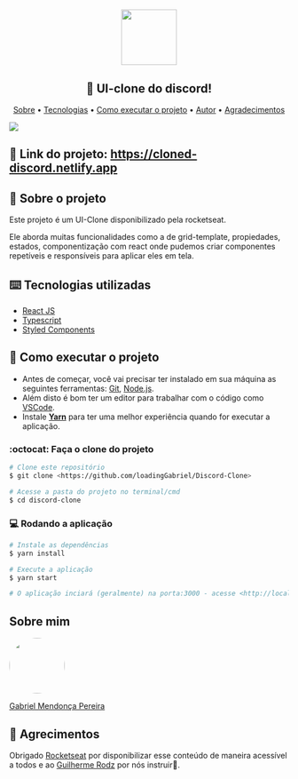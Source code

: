 <h1 align="center"><img height="100" src="https://user-images.githubusercontent.com/49095200/90287686-b98c0c80-de4e-11ea-88d6-883935518ea0.png" /></h1>

<h2 align="center"> 👬 UI-clone do discord!</h2>
<p align="center">
 <a href="">Sobre</a> •
 <a href="">Tecnologias</a> • 
 <a href="">Como executar o projeto</a> • 
 <a href="">Autor</a> • 
 <a href="">Agradecimentos</a>
</p>
<img src="https://user-images.githubusercontent.com/49095200/90288275-e987df80-de4f-11ea-830c-37d520728255.png" />

## 🎯 Link do projeto: https://cloned-discord.netlify.app

## 💬 Sobre o projeto
Este projeto é um UI-Clone disponibilizado pela rocketseat.

Ele aborda muitas funcionalidades como a de grid-template, propiedades, estados, componentização com react onde pudemos criar componentes repetíveis e responsíveis para aplicar eles em tela.

## ⌨️ Tecnologias utilizadas
* [React JS](https://pt-br.reactjs.org)
* [Typescript](https://www.typescriptlang.org/)
* [Styled Components](https://styled-components.com/)

## 🚀 Como executar o projeto

- Antes de começar, você vai precisar ter instalado em sua máquina as seguintes ferramentas: [Git](https://git-scm.com), [Node.js](https://nodejs.org/en/). 
- Além disto é bom ter um editor para trabalhar com o código como [VSCode](https://code.visualstudio.com/).
- Instale **[Yarn](https://yarnpkg.com/)** para ter uma melhor experiência quando for executar a aplicação.

### :octocat: Faça o clone do projeto

```bash
# Clone este repositório
$ git clone <https://github.com/loadingGabriel/Discord-Clone>

# Acesse a pasta do projeto no terminal/cmd
$ cd discord-clone

```

### 💻 Rodando a aplicação
```bash
# Instale as dependências
$ yarn install

# Execute a aplicação 
$ yarn start

# O aplicação inciará (geralmente) na porta:3000 - acesse <http://localhost:3000>
```

## Sobre mim
<a href="https://www.linkedin.com/in/gabriel-mendonca-pereira/">
 <img style="border-radius:50%" width="100px; "src="https://avatars0.githubusercontent.com/u/49095200?s=460&u=27a77c43fff5eab61be02a3fedfd7db554145981&v=4"/>
 <p>Gabriel Mendonça Pereira</p>
</a>

## 💜  Agrecimentos
Obrigado [Rocketseat](https://github.com/Rocketseat) por disponibilizar esse conteúdo de maneira acessível a todos e ao [Guilherme Rodz](https://github.com/guilhermerodz) por nós instruir🚀.

